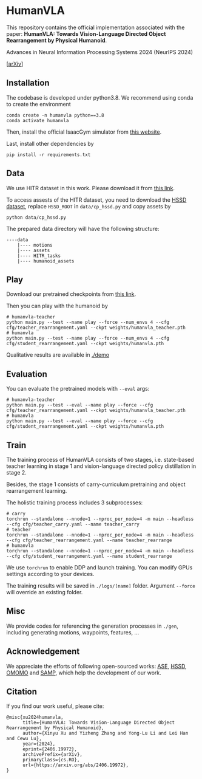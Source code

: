 # HumanVLA

This repository contains the official implementation associated with the paper: <b>HumanVLA: Towards Vision-Language Directed Object Rearrangement by Physical Humanoid</b>.

Advances in Neural Information Processing Systems 2024 (NeurIPS 2024)

[[arXiv](https://arxiv.org/abs/2406.19972)]

## Installation
The codebase is developed under python3.8. We recommend using conda to create the environment
```
conda create -n humanvla python==3.8
conda activate humanvla
```

Then, install the official IsaacGym simulator from [this website](https://developer.nvidia.com/isaac-gym).

Last, install other dependencies by 
```
pip install -r requirements.txt
```


## Data
We use HITR dataset in this work. Please download it from [this link](https://drive.google.com/drive/folders/1nKpy4bRy7QTg_bzCj4mYoaWTCnW8Cgi7).

To access assests of the HITR dataset, you need to download the [HSSD dataset](https://huggingface.co/hssd), replace `HSSD_ROOT` in ```data/cp_hssd.py``` and copy assets by 
```
python data/cp_hssd.py
```

The prepared data directory will have the following structure:
```
----data
    |---- motions
    |---- assets
    |---- HITR_tasks
    |---- humanoid_assets
```


## Play

Download our pretrained checkpoints from [this link](https://drive.google.com/drive/folders/1Sg73ooIpFFBK195QmCJ181bBuKFRqeiA).

Then you can play with the humanoid by 

```
# humanvla-teacher
python main.py --test --name play --force --num_envs 4 --cfg cfg/teacher_rearrangement.yaml --ckpt weights/humanvla_teacher.pth
# humanvla
python main.py --test --name play --force --num_envs 4 --cfg cfg/student_rearrangement.yaml --ckpt weights/humanvla.pth
```

Qualitative results are available in [./demo](./demo)

## Evaluation

You can evaluate the pretrained models with ```--eval``` args:
```
# humanvla-teacher
python main.py --test --eval --name play --force --cfg cfg/teacher_rearrangement.yaml --ckpt weights/humanvla_teacher.pth
# humanvla
python main.py --test --eval --name play --force --cfg cfg/student_rearrangement.yaml --ckpt weights/humanvla.pth
```

## Train

The training process of HumanVLA consists of two stages, i.e. state-based teacher learning in stage 1 and vision-language directed policy distillation in stage 2. 

Besides, the stage 1 consists of carry-curriculum pretraining and object rearrangement learning.

The holistic training process includes 3 subprocesses:
```
# carry
torchrun --standalone --nnode=1 --nproc_per_node=4 -m main --headless --cfg cfg/teacher_carry.yaml --name teacher_carry
# teacher
torchrun --standalone --nnode=1 --nproc_per_node=4 -m main --headless --cfg cfg/teacher_rearrangement.yaml --name teacher_rearrange
# humanvla
torchrun --standalone --nnode=1 --nproc_per_node=4 -m main --headless --cfg cfg/student_rearrangement.yaml --name student_rearrange
```

We use ```torchrun``` to enable DDP and launch training. You can modify GPUs settings according to your devices. 

The training results will be saved in ```./logs/[name]``` folder. Argument ```--force``` will override an existing folder.


## Misc
We provide codes for referencing the generation processes in ```./gen```, including generating motions, waypoints, features, ...

## Acknowledgement

We appreciate the efforts of following open-sourced works: [ASE](https://github.com/nv-tlabs/ASE), [HSSD](https://huggingface.co/hssd), [OMOMO](https://github.com/lijiaman/omomo_release) and [SAMP](https://samp.is.tue.mpg.de/), which help the development of our work.


## Citation
If you find our work useful, please cite:
```
@misc{xu2024humanvla,
      title={HumanVLA: Towards Vision-Language Directed Object Rearrangement by Physical Humanoid}, 
      author={Xinyu Xu and Yizheng Zhang and Yong-Lu Li and Lei Han and Cewu Lu},
      year={2024},
      eprint={2406.19972},
      archivePrefix={arXiv},
      primaryClass={cs.RO},
      url={https://arxiv.org/abs/2406.19972}, 
}
```